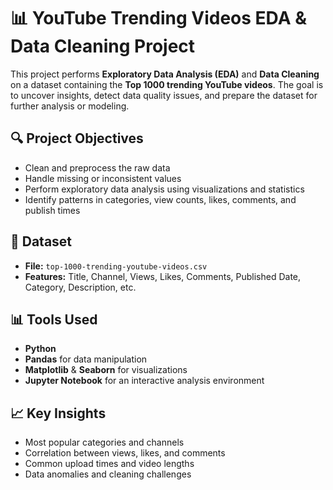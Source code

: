 

# 📊 YouTube Trending Videos EDA & Data Cleaning Project

This project performs **Exploratory Data Analysis (EDA)** and **Data Cleaning** on a dataset containing the **Top 1000 trending YouTube videos**. The goal is to uncover insights, detect data quality issues, and prepare the dataset for further analysis or modeling.

## 🔍 Project Objectives

* Clean and preprocess the raw data
* Handle missing or inconsistent values
* Perform exploratory data analysis using visualizations and statistics
* Identify patterns in categories, view counts, likes, comments, and publish times

## 📁 Dataset

* **File:** `top-1000-trending-youtube-videos.csv`
* **Features:** Title, Channel, Views, Likes, Comments, Published Date, Category, Description, etc.

## 📊 Tools Used

* **Python**
* **Pandas** for data manipulation
* **Matplotlib** & **Seaborn** for visualizations
* **Jupyter Notebook** for an interactive analysis environment

## 📈 Key Insights

* Most popular categories and channels
* Correlation between views, likes, and comments
* Common upload times and video lengths
* Data anomalies and cleaning challenges
